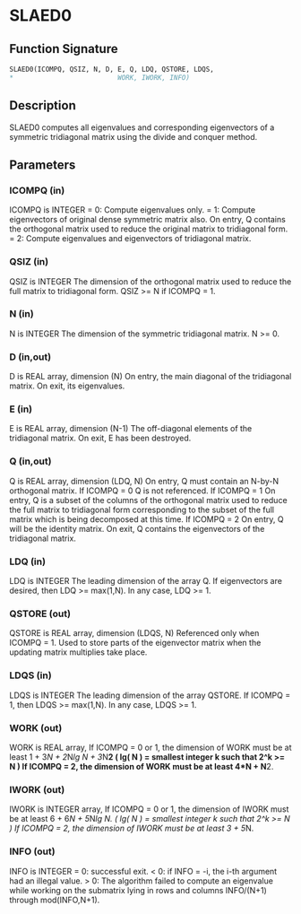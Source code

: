 # SLAED0

## Function Signature

```fortran
SLAED0(ICOMPQ, QSIZ, N, D, E, Q, LDQ, QSTORE, LDQS,
*                          WORK, IWORK, INFO)
```

## Description


 SLAED0 computes all eigenvalues and corresponding eigenvectors of a
 symmetric tridiagonal matrix using the divide and conquer method.

## Parameters

### ICOMPQ (in)

ICOMPQ is INTEGER = 0: Compute eigenvalues only. = 1: Compute eigenvectors of original dense symmetric matrix also. On entry, Q contains the orthogonal matrix used to reduce the original matrix to tridiagonal form. = 2: Compute eigenvalues and eigenvectors of tridiagonal matrix.

### QSIZ (in)

QSIZ is INTEGER The dimension of the orthogonal matrix used to reduce the full matrix to tridiagonal form. QSIZ >= N if ICOMPQ = 1.

### N (in)

N is INTEGER The dimension of the symmetric tridiagonal matrix. N >= 0.

### D (in,out)

D is REAL array, dimension (N) On entry, the main diagonal of the tridiagonal matrix. On exit, its eigenvalues.

### E (in)

E is REAL array, dimension (N-1) The off-diagonal elements of the tridiagonal matrix. On exit, E has been destroyed.

### Q (in,out)

Q is REAL array, dimension (LDQ, N) On entry, Q must contain an N-by-N orthogonal matrix. If ICOMPQ = 0 Q is not referenced. If ICOMPQ = 1 On entry, Q is a subset of the columns of the orthogonal matrix used to reduce the full matrix to tridiagonal form corresponding to the subset of the full matrix which is being decomposed at this time. If ICOMPQ = 2 On entry, Q will be the identity matrix. On exit, Q contains the eigenvectors of the tridiagonal matrix.

### LDQ (in)

LDQ is INTEGER The leading dimension of the array Q. If eigenvectors are desired, then LDQ >= max(1,N). In any case, LDQ >= 1.

### QSTORE (out)

QSTORE is REAL array, dimension (LDQS, N) Referenced only when ICOMPQ = 1. Used to store parts of the eigenvector matrix when the updating matrix multiplies take place.

### LDQS (in)

LDQS is INTEGER The leading dimension of the array QSTORE. If ICOMPQ = 1, then LDQS >= max(1,N). In any case, LDQS >= 1.

### WORK (out)

WORK is REAL array, If ICOMPQ = 0 or 1, the dimension of WORK must be at least 1 + 3*N + 2*N*lg N + 3*N**2 ( lg( N ) = smallest integer k such that 2^k >= N ) If ICOMPQ = 2, the dimension of WORK must be at least 4*N + N**2.

### IWORK (out)

IWORK is INTEGER array, If ICOMPQ = 0 or 1, the dimension of IWORK must be at least 6 + 6*N + 5*N*lg N. ( lg( N ) = smallest integer k such that 2^k >= N ) If ICOMPQ = 2, the dimension of IWORK must be at least 3 + 5*N.

### INFO (out)

INFO is INTEGER = 0: successful exit. < 0: if INFO = -i, the i-th argument had an illegal value. > 0: The algorithm failed to compute an eigenvalue while working on the submatrix lying in rows and columns INFO/(N+1) through mod(INFO,N+1).

